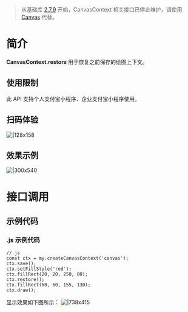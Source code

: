 > 从基础库 [2.7.9](https://opendocs.alipay.com/mini/framework/lib-upgrade-v2) 开始，CanvasContext 相关接口已停止维护，请使用 [Canvas](https://opendocs.alipay.com/mini/01vzqv) 代替。


# 简介
**CanvasContext.restore** 用于恢复之前保存的绘图上下文。

## 使用限制
此 API 支持个人支付宝小程序、企业支付宝小程序使用。

## 扫码体验
![|128x158](https://cdn.nlark.com/yuque/0/2021/png/179989/1624934525098-9f7a2d4b-72c7-43ed-afef-2d0a8d1321a3.png#align=left&display=inline&height=158&margin=%5Bobject%20Object%5D&name=1.png&originHeight=158&originWidth=128&size=17896&status=done&style=stroke&width=128)

## 效果示例
![|300x540](https://cdn.nlark.com/yuque/0/2021/gif/179989/1624934531559-267cc16e-642c-4b60-ad7e-6683f6bbad8f.gif#align=left&display=inline&height=540&margin=%5Bobject%20Object%5D&name=2.gif&originHeight=540&originWidth=300&size=1429075&status=done&style=stroke&width=300)

# 接口调用

## 示例代码

### .js 示例代码
```plain
//.js
const ctx = my.createCanvasContext('canvas');
ctx.save();
ctx.setFillStyle('red');
ctx.fillRect(20, 20, 250, 80);
ctx.restore();
ctx.fillRect(60, 60, 155, 130);
ctx.draw();
```

显示效果如下图所示：
![|738x415](https://cdn.nlark.com/yuque/0/2021/png/179989/1624934560701-07b8365f-1f8e-430e-bb97-604d6af9a1a4.png#align=left&display=inline&height=720&margin=%5Bobject%20Object%5D&name=3.png&originHeight=720&originWidth=1280&size=28369&status=done&style=none&width=1280)
